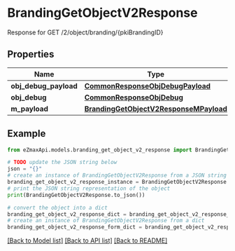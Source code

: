 # BrandingGetObjectV2Response

Response for GET /2/object/branding/{pkiBrandingID}

## Properties

Name | Type | Description | Notes
------------ | ------------- | ------------- | -------------
**obj_debug_payload** | [**CommonResponseObjDebugPayload**](CommonResponseObjDebugPayload.md) |  | 
**obj_debug** | [**CommonResponseObjDebug**](CommonResponseObjDebug.md) |  | [optional] 
**m_payload** | [**BrandingGetObjectV2ResponseMPayload**](BrandingGetObjectV2ResponseMPayload.md) |  | 

## Example

```python
from eZmaxApi.models.branding_get_object_v2_response import BrandingGetObjectV2Response

# TODO update the JSON string below
json = "{}"
# create an instance of BrandingGetObjectV2Response from a JSON string
branding_get_object_v2_response_instance = BrandingGetObjectV2Response.from_json(json)
# print the JSON string representation of the object
print(BrandingGetObjectV2Response.to_json())

# convert the object into a dict
branding_get_object_v2_response_dict = branding_get_object_v2_response_instance.to_dict()
# create an instance of BrandingGetObjectV2Response from a dict
branding_get_object_v2_response_form_dict = branding_get_object_v2_response.from_dict(branding_get_object_v2_response_dict)
```
[[Back to Model list]](../README.md#documentation-for-models) [[Back to API list]](../README.md#documentation-for-api-endpoints) [[Back to README]](../README.md)


